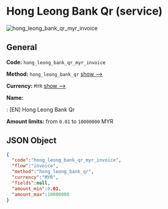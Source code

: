 
# Hong Leong Bank Qr (service) 
![hong_leong_bank_qr_myr_invoice](https://static.openfintech.io/payment_methods/hong_leong_bank_qr_myr_invoice/logo.svg?w=400&c=v0.59.26#w200)  

## General 
 
**Code:** `hong_leong_bank_qr_myr_invoice` 
 
**Method:** `hong_leong_bank_qr` 
 [show -->](/payment-methods/hong_leong_bank_qr/) 
 
**Currency:** `MYR` [show -->](/currencies/MYR/) 
 
**Name:** 
 
:	[EN] Hong Leong Bank Qr 
 
**Amount limits:** from `0.01` to `10000000` MYR 

## JSON Object 

```json
{
  "code":"hong_leong_bank_qr_myr_invoice",
  "flow":"invoice",
  "method":"hong_leong_bank_qr",
  "currency":"MYR",
  "fields":null,
  "amount_min":0.01,
  "amount_max":10000000
}
```  
